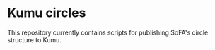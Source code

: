 # Kumu circles

This repository currently contains scripts for publishing SoFA's circle structure to Kumu.
